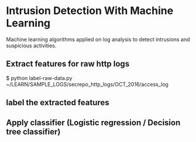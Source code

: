 # Intrusion Detection With Machine Learning
Machine learning algorithms applied on log analysis to detect intrusions and suspicious activities.
## Extract features for raw http logs
$ python label-raw-data.py ~/LEARN/SAMPLE_LOGS/secrepo_http_logs/OCT_2016/access_log
## label the extracted features 
## Apply classifier (Logistic regression / Decision tree classifier)
